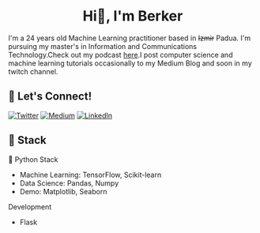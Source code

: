<h1 align="center">Hi👋, I'm Berker</h1>


I'm a 24 years old Machine Learning practitioner based in ~~Izmir~~ Padua. I'm pursuing my master's in Information and Communications Technology.Check out my podcast [here](https://medium.com/@Berkersenol13).I post computer science and machine learning tutorials occasionally to my Medium Blog and soon in my twitch channel.


## 🔗 Let's Connect!
<a href="https://twitter.com/berker_senol" target="_blank"><img alt="Twitter" src="https://img.shields.io/badge/twitter-%231DA1F2.svg?&style=for-the-badge&logo=twitter&logoColor=white" /></a>
<a href="https://medium.com/@Berkersenol13" target="_blank"><img alt="Medium" src="https://img.shields.io/badge/medium-%2312100E.svg?&style=for-the-badge&logo=medium&logoColor=white" /></a>
<a href="www.linkedin.com/in/berker-şenol-1b6b68213" target="_blank"><img alt="LinkedIn" src="https://img.shields.io/badge/linkedin-%230077B5.svg?&style=for-the-badge&logo=linkedin&logoColor=white" /></a>

## 🔨 Stack 

🐍 Python Stack
- Machine Learning: TensorFlow, Scikit-learn
- Data Science: Pandas, Numpy
- Demo: Matplotlib, Seaborn

Development
- Flask
<!--
**berkersenol/berkersenol** is a ✨ _special_ ✨ repository because its `README.md` (this file) appears on your GitHub profile.
